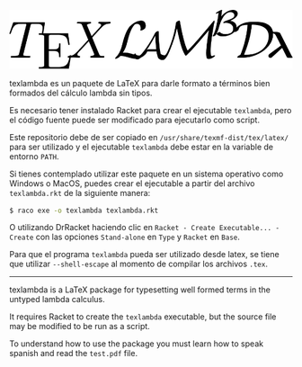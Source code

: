 ![TeX-LaMbDa logo](/img/texlambda-logo.png)

texlambda es un paquete de LaTeX para darle formato a términos bien formados del cálculo lambda sin tipos.

Es necesario tener instalado Racket para crear el ejecutable `texlambda`, pero el código fuente puede ser modificado para ejecutarlo como script.

Este repositorio debe de ser copiado en `/usr/share/texmf-dist/tex/latex/` para ser utilizado y el ejecutable `texlambda` debe estar en la variable de entorno `PATH`.

Si tienes contemplado utilizar este paquete en un sistema operativo como Windows o MacOS, puedes crear el ejecutable a partir del archivo `texlambda.rkt` de la siguiente manera:

```bash
$ raco exe -o texlambda texlambda.rkt
```

O utilizando DrRacket haciendo clic en `Racket - Create Executable... - Create` con las opciones `Stand-alone` en `Type`  y `Racket` en `Base`.

Para que el programa `texlambda` pueda ser utilizado desde latex, se tiene que utilizar `--shell-escape` al momento de compilar los archivos `.tex`.

---

texlambda is a LaTeX package for typesetting well formed terms in the untyped lambda calculus.

It requires Racket to create the `texlambda` executable, but the source file may be modified to 
be run as a script.

To understand how to use the package you must learn how to speak spanish and read the `test.pdf` file.
